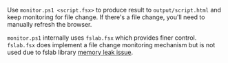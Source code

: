 Use `monitor.ps1 <script.fsx>` to produce result to `output/script.html` and
keep monitoring for file change.  If there's a file change, you'll need to
manually refresh the browser.

`monitor.ps1` internally uses `fslab.fsx` which provides finer control.
`fslab.fsx` does implement a file change monitoring mechanism but is not used
due to fslab library [memory leak
issue](https://github.com/fslaborg/FsLab/issues/121).
